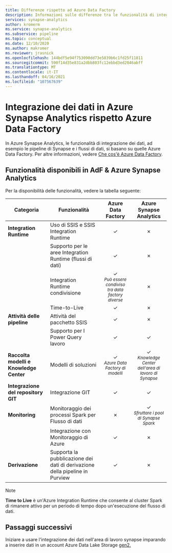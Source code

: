 ```yaml
---
title: Differenze rispetto ad Azure Data Factory
description: Informazioni sulle differenze tra le funzionalità di integrazione Azure Synapse Analytics dati e quelle di Azure Data Factory
services: synapse-analytics
author: kromerm
ms.service: synapse-analytics
ms.subservice: pipeline
ms.topic: conceptual
ms.date: 12/10/2020
ms.author: makromer
ms.reviewer: jrasnick
ms.openlocfilehash: 144bdf5e94f753090dd73e5839b6c1fd25f11811
ms.sourcegitcommit: 590f14d35e831a2dbb803fc12ebbd3ed2046abff
ms.translationtype: MT
ms.contentlocale: it-IT
ms.lasthandoff: 04/16/2021
ms.locfileid: "107567639"
---
```

# <a name="data-integration-in-azure-synapse-analytics-versus-azure-data-factory"></a>Integrazione dei dati in Azure Synapse Analytics rispetto Azure Data Factory

In Azure Synapse Analytics, le funzionalità di integrazione dei dati, ad esempio le pipeline di Synapse e i flussi di dati, si basano su quelle Azure Data Factory. Per altre informazioni, vedere [Che cos'è Azure Data Factory](../../data-factory/introduction.md).


## <a name="available-features-in-adf--azure-synapse-analytics"></a>Funzionalità disponibili in AdF & Azure Synapse Analytics

Per la disponibilità delle funzionalità, vedere la tabella seguente:

| Categoria                 | Funzionalità    |  Azure Data Factory  | Azure Synapse Analytics |
| ------------------------ | ---------- | :------------------: | :---------------------: |
| **Integration Runtime**  | Uso di SSIS e SSIS Integration Runtime | ✓ | ✗ |
|                          | Supporto per le aree Integration Runtime (flussi di dati) | ✓ | ✗ |
|                          | Integration Runtime condivisione | ✓<br><small>*Può essere condiviso tra data factory diverse* | ✗ |
|                          | Time-to-Live | ✓ | ✗ |
| **Attività delle pipeline** | Attività del pacchetto SSIS | ✓ | ✗ |
|                          | Supporto per l Power Query lavoro | ✓ | ✓ |
| **Raccolta modelli e Knowledge Center** | Modelli di soluzioni | ✓<br><small>*Azure Data Factory di modelli* | ✓<br><small>*Knowledge Center dell'area di lavoro di Synapse* |
| **Integrazione del repository GIT** | Integrazione GIT | ✓ | ✓ |
| **Monitoring**           | Monitoraggio dei processi Spark per Flusso di dati | ✗ | ✓<br><small>*Sfruttare i pool di Synapse Spark* |
|                          | Integrazione con Monitoraggio di Azure | ✓ | ✗ |
| **Derivazione** | Supporta la pubblicazione dei dati di derivazione della pipeline in Purview  | ✓ | ✗ |  

> [!Note]
> **Time to Live** è un'Azure Integration Runtime che consente  al cluster Spark di rimanere attivo per un periodo di tempo dopo un'esecuzione del flusso di dati.
>


## <a name="next-steps"></a>Passaggi successivi

Iniziare a usare l'integrazione dei dati nell'area di lavoro synapse imparando a inserire dati in un account Azure Data Lake Storage [gen2.](data-integration-data-lake.md)
